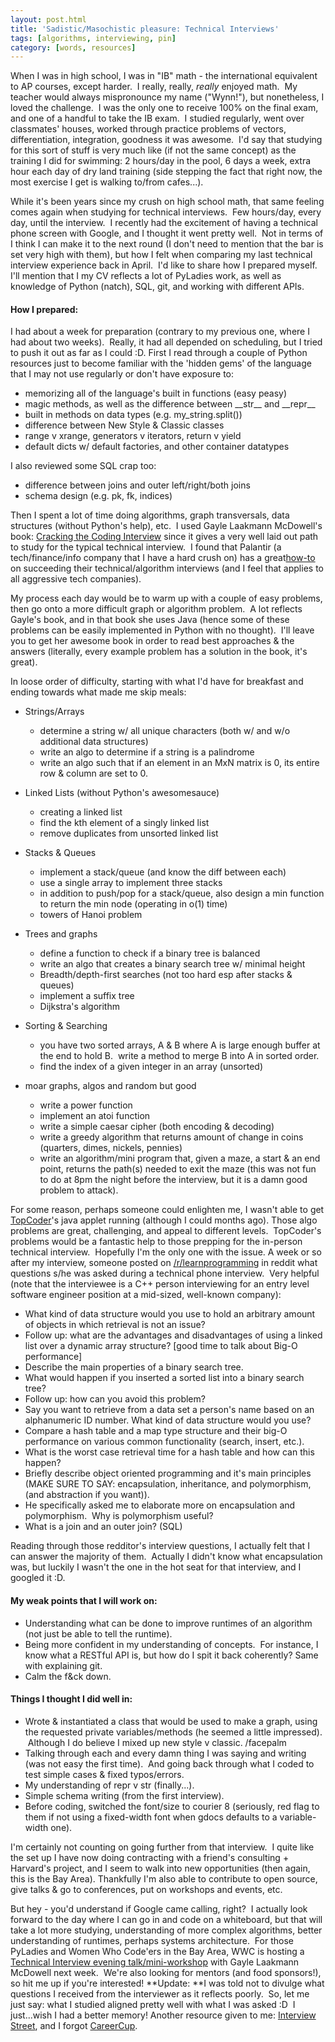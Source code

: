 ```yaml
---
layout: post.html
title: 'Sadistic/Masochistic pleasure: Technical Interviews'
tags: [algorithms, interviewing, pin]
category: [words, resources]
---
```


When I was in high school, I was in "IB" math - the international equivalent to AP courses, except harder.  I really, really, *really* enjoyed math.  My teacher would always mispronounce my name ("Wynn!"), but nonetheless, I loved the challenge.  I was the only one to receive 100% on the final exam, and one of a handful to take the IB exam.  I studied regularly, went over classmates' houses, worked through practice problems of vectors, differentiation, integration, goodness it was awesome.  I'd say that studying for this sort of stuff is very much like (if not the same concept) as the training I did for swimming: 2 hours/day in the pool, 6 days a week, extra hour each day of dry land training (side stepping the fact that right now, the most exercise I get is walking to/from cafes...). 

While it's been years since my crush on high school math, that same feeling comes again when studying for technical interviews.  Few hours/day, every day, until the interview.  I recently had the excitement of having a technical phone screen with Google, and I thought it went pretty well.  Not in terms of I think I can make it to the next round (I don't need to mention that the bar is set very high with them), but how I felt when comparing my last technical interview experience back in April.  I'd like to share how I prepared myself. I'll mention that I my CV reflects a lot of PyLadies work, as well as knowledge of Python (natch), SQL, git, and working with different APIs.

#### How I prepared:

I had about a week for preparation (contrary to my previous one, where I had about two weeks).  Really, it had all depended on scheduling, but I tried to push it out as far as I could :D. First I read through a couple of Python resources just to become familiar with the 'hidden gems' of the language that I may not use regularly or don't have exposure to:

-   memorizing all of the language's built in functions (easy peasy)
-   magic methods, as well as the difference between \_\_str\_\_ and \_\_repr\_\_
-   built in methods on data types (e.g. my\_string.split())
-   difference between New Style & Classic classes
-   range v xrange, generators v iterators, return v yield
-   default dicts w/ default factories, and other container datatypes

I also reviewed some SQL crap too:

-   difference between joins and outer left/right/both joins
-   schema design (e.g. pk, fk, indices)

Then I spent a lot of time doing algorithms, graph transversals, data structures (without Python's help), etc.  I used Gayle Laakmann McDowell's book: [Cracking the Coding Interview][Cracking] since it gives a very well laid out path to study for the typical technical interview.  I found that Palantir (a tech/finance/info company that I have a hard crush on) has a great[how-to][how-to] on succeeding their technical/algorithm interviews (and I feel that applies to all aggressive tech companies).

My process each day would be to warm up with a couple of easy problems, then go onto a more difficult graph or algorithm problem.  A lot reflects Gayle's book, and in that book she uses Java (hence some of these problems can be easily implemented in Python with no thought).  I'll leave you to get her awesome book in order to read best approaches & the answers (literally, every example problem has a solution in the book, it's great).

In loose order of difficulty, starting with what I'd have for breakfast and ending towards what made me skip meals:

-   Strings/Arrays
    -   determine a string w/ all unique characters (both w/ and w/o
        additional data structures)
    -   write an algo to determine if a string is a palindrome
    -   write an algo such that if an element in an MxN matrix is 0, its
        entire row & column are set to 0.

-   Linked Lists (without Python's awesomesauce)
    -   creating a linked list
    -   find the kth element of a singly linked list
    -   remove duplicates from unsorted linked list

-   Stacks & Queues
    -   implement a stack/queue (and know the diff between each)
    -   use a single array to implement three stacks
    -   in addition to push/pop for a stack/queue, also design a min
        function to return the min node (operating in o(1) time)
    -   towers of Hanoi problem

-   Trees and graphs
    -   define a function to check if a binary tree is balanced
    -   write an algo that creates a binary search tree w/ minimal
        height
    -   Breadth/depth-first searches (not too hard esp after stacks &
        queues)
    -   implement a suffix tree
    -   Dijkstra's algorithm

-   Sorting & Searching
    -   you have two sorted arrays, A & B where A is large enough buffer
        at the end to hold B.  write a method to merge B into A in
        sorted order.
    -   find the index of a given integer in an array (unsorted)

-   moar graphs, algos and random but good
    -   write a power function
    -   implement an atoi function
    -   write a simple caesar cipher (both encoding & decoding)
    -   write a greedy algorithm that returns amount of change in coins
        (quarters, dimes, nickels, pennies)
    -   write an algorithm/mini program that, given a maze, a start & an
        end point, returns the path(s) needed to exit the maze (this was
        not fun to do at 8pm the night before the interview, but it is a
        damn good problem to attack).

For some reason, perhaps someone could enlighten me, I wasn't able to get [TopCoder][TopCoder]'s java applet running (although I could months ago). Those algo problems are great, challenging, and appeal to different levels.  TopCoder's problems would be a fantastic help to those prepping for the in-person technical interview.  Hopefully I'm the only one with the issue. A week or so after my interview, someone posted on [/r/learnprogramming][Reddit] in reddit what questions s/he was asked during a technical phone interview.  Very helpful (note that the interviewee is a C++ person interviewing for an entry level software engineer position at a mid-sized, well-known company):

-   What kind of data structure would you use to hold an arbitrary amount of objects in which retrieval is not an issue?
-   Follow up: what are the advantages and disadvantages of using a linked list over a dynamic array structure? [good time to talk about Big-O performance]
-   Describe the main properties of a binary search tree.
-   What would happen if you inserted a sorted list into a binary search tree?
-   Follow up: how can you avoid this problem?
-   Say you want to retrieve from a data set a person's name based on an alphanumeric ID number. What kind of data structure would you use?
-   Compare a hash table and a map type structure and their big-O performance on various common functionality (search, insert, etc.).
-   What is the worst case retrieval time for a hash table and how can this happen?
-   Briefly describe object oriented programming and it's main principles (MAKE SURE TO SAY: encapsulation, inheritance, and  polymorphism, (and abstraction if you want)).
-   He specifically asked me to elaborate more on encapsulation and polymorphism.  Why is polymorphism useful?
-   What is a join and an outer join? (SQL)

Reading through those redditor's interview questions, I actually felt that I can answer the majority of them.  Actually I didn't know what encapsulation was, but luckily I wasn't the one in the hot seat for that interview, and I googled it :D.

#### My weak points that I will work on:

-   Understanding what can be done to improve runtimes of an algorithm  (not just be able to tell the runtime).
-   Being more confident in my understanding of concepts.  For instance, I know what a RESTful API is, but how do I spit it back coherently? Same with explaining git.
-   Calm the f&ck down.

#### Things I thought I did well in:

-   Wrote & instantiated a class that would be used to make a graph, using the requested private variables/methods (he seemed a little impressed).  Although I do believe I mixed up new style v classic. /facepalm
-   Talking through each and every damn thing I was saying and writing (was not easy the first time).  And going back through what I coded to test simple cases & fixed typos/errors.
-   My understanding of repr v str (finally...).
-   Simple schema writing (from the first interview).
-   Before coding, switched the font/size to courier 8 (seriously, red flag to them if not using a fixed-width font when gdocs defaults to a variable-width one).

I'm certainly not counting on going further from that interview.  I quite like the set up I have now doing contracting with a friend's consulting + Harvard's project, and I seem to walk into new opportunities (then again, this is the Bay Area). Thankfully I'm also able to contribute to open source, give talks & go to conferences, put on workshops and events, etc.

But hey - you'd understand if Google came calling, right?  I actually look forward to the day where I can go in and code on a whiteboard, but that will take a lot more studying, understanding of more complex algorithms, better understanding of runtimes, perhaps systems architecture.  For those PyLadies and Women Who Code'ers in the Bay Area, WWC is hosting a [Technical Interview evening talk/mini-workshop][Technical] with Gayle Laakmann McDowell next week.  We're also looking for mentors (and food sponsors!), so hit me up if you're interested! **Update: **I was told not to divulge what questions I received from the interviewer as it reflects poorly.  So, let me just say: what I studied aligned pretty well with what I was asked :D  I just...wish I had a better memory! Another resource given to me: [Interview Street][Interview], and I forgot [CareerCup][CareerCup].


[Cracking]: http://www.amazon.com/Cracking-Coding-Interview-Programming-Questions/dp/098478280X/ref=sr_1_1?ie=UTF8&qid=1344972927&sr=8-1&keywords=cracking+the+coding+interview "Amazon link to Cracking the Coding Interview book"
[how-to]: http://www.palantir.com/2011/09/how-to-rock-an-algorithms-interview/ "Palantir's interview advice"
[TopCoder]: http://community.topcoder.com/tc "top coder"
[Reddit]: http://www.reddit.com/r/learnprogramming/comments/xwd16/had_a_technical_phone_interview_today_for_an/  "a self-post on reddit"
[Technical]: http://www.meetup.com/Women-Who-Code-SF/events/77224932/  "Women Who Code tech interviewing event"
[Interview]: https://www.interviewstreet.com/challenges/  "Interview Street Challenges"
[CareerCup]: http://www.careercup.com/   "Career Cup: Programming Interview Questions"